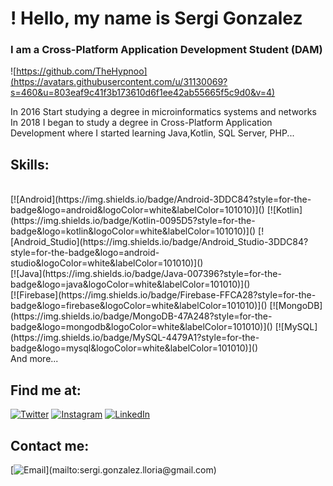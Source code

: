 # ! Hello, my name is Sergi Gonzalez
### I am a Cross-Platform Application Development Student (DAM)

![https://github.com/TheHypnoo](https://avatars.githubusercontent.com/u/31130069?s=460&u=803eaf9c41f3b173610d6f1ee42ab55665f5c9d0&v=4)

In 2016 Start studying a degree in microinformatics systems and networks 
In 2018 I began to study a degree in Cross-Platform Application Development where I started learning Java,Kotlin, SQL Server, PHP...

## Skills:
</br>
[![Android](https://img.shields.io/badge/Android-3DDC84?style=for-the-badge&logo=android&logoColor=white&labelColor=101010)]()
[![Kotlin](https://img.shields.io/badge/Kotlin-0095D5?style=for-the-badge&logo=kotlin&logoColor=white&labelColor=101010)]()
[![Android_Studio](https://img.shields.io/badge/Android_Studio-3DDC84?style=for-the-badge&logo=android-studio&logoColor=white&labelColor=101010)]()
</br>
[![Java](https://img.shields.io/badge/Java-007396?style=for-the-badge&logo=java&logoColor=white&labelColor=101010)]()
</br>
[![Firebase](https://img.shields.io/badge/Firebase-FFCA28?style=for-the-badge&logo=firebase&logoColor=white&labelColor=101010)]()
[![MongoDB](https://img.shields.io/badge/MongoDB-47A248?style=for-the-badge&logo=mongodb&logoColor=white&labelColor=101010)]()
[![MySQL](https://img.shields.io/badge/MySQL-4479A1?style=for-the-badge&logo=mysql&logoColor=white&labelColor=101010)]()
</br>
And more...

## Find me at:
[![Twitter](https://img.shields.io/badge/Twitter-@TheHypnoo-1DA1F2?style=for-the-badge&logo=twitter&logoColor=white&labelColor=101010)](https://twitter.com/sergigonzalez29)
[![Instagram](https://img.shields.io/badge/Instagram-@TheHypnoo-E4405F?style=for-the-badge&logo=instagram&logoColor=white&labelColor=101010)](https://instagram.com/sergigonzalez29)
[![LinkedIn](https://img.shields.io/badge/LinkedIn-TheHypnoo-0077B5?style=for-the-badge&logo=linkedin&logoColor=white&labelColor=101010)](https://www.linkedin.com/in/sergi-gonzalez-lloria-5b7553185/)

## Contact me:
[![Email](https://img.shields.io/badge/braismoure@mouredev.com-my_personal_email_(slow_response)-D14836?style=for-the-badge&logo=gmail&logoColor=white&labelColor=101010)](mailto:sergi.gonzalez.lloria@gmail.com)
